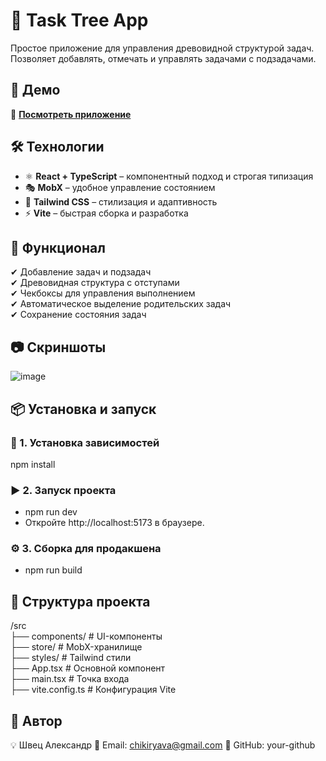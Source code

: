 # 🌳 Task Tree App  

Простое приложение для управления древовидной структурой задач. Позволяет добавлять, отмечать и управлять задачами с подзадачами.  

## 🚀 Демо  
🔗 **[Посмотреть приложение]((https://todo-list-task-gamma.vercel.app/))**  

## 🛠 Технологии  
- ⚛ **React + TypeScript** – компонентный подход и строгая типизация  
- 🎭 **MobX** – удобное управление состоянием  
- 🎨 **Tailwind CSS** – стилизация и адаптивность  
- ⚡ **Vite** – быстрая сборка и разработка  

## 📌 Функционал  
✔ Добавление задач и подзадач  
✔ Древовидная структура с отступами  
✔ Чекбоксы для управления выполнением  
✔ Автоматическое выделение родительских задач  
✔ Сохранение состояния задач  

## 📷 Скриншоты  
![image](https://github.com/user-attachments/assets/99a602ea-5939-4e7b-9f47-f18397c268ff)

## 📦 Установка и запуск  

### 🔧 1. Установка зависимостей  
npm install
### ▶️ 2. Запуск проекта
- npm run dev
- Откройте http://localhost:5173 в браузере.

### ⚙️ 3. Сборка для продакшена
- npm run build
## 📂 Структура проекта
/src  
 ├── components/      # UI-компоненты  
 ├── store/           # MobX-хранилище  
 ├── styles/          # Tailwind стили  
 ├── App.tsx          # Основной компонент  
 ├── main.tsx         # Точка входа  
 ├── vite.config.ts   # Конфигурация Vite  
## 📝 Автор
💡 Швец Александр
📧 Email: chikiryava@gmail.com
🐙 GitHub: your-github

